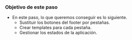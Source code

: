 ### Objetivo de este paso

- En este paso, lo que queremos conseguir es lo siguiente.
    - Sustituir los botones del footer por pestañas.
    - Crear templates para cada pestaña.
    - Gestionar los estados de la aplicación.
